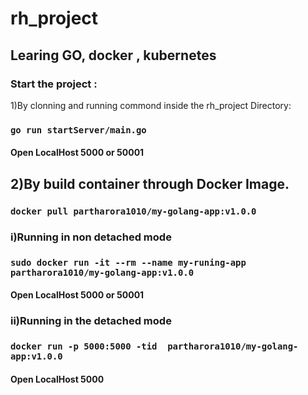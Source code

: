 # rh_project
## Learing GO, docker , kubernetes

### Start the project :

1)By clonning and running commond inside the rh_project Directory: 

### `go run startServer/main.go` 
#### Open LocalHost 5000 or 50001

## 2)By build container through Docker Image.
### `docker pull partharora1010/my-golang-app:v1.0.0` 
### i)Running in non detached mode
### `sudo docker run -it --rm --name my-runing-app partharora1010/my-golang-app:v1.0.0`
#### Open LocalHost 5000 or 50001
### ii)Running in the detached mode
### `docker run -p 5000:5000 -tid  partharora1010/my-golang-app:v1.0.0`
#### Open LocalHost 5000
